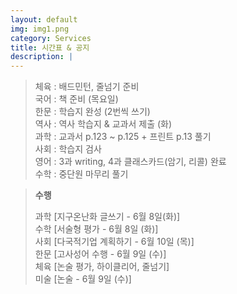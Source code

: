 ```yaml
---
layout: default
img: img1.png
category: Services
title: 시간표 & 공지
description: |
---
```

  > 체육 : 배드민턴, 줄넘기 준비           
  > 국어 : 책 준비 (목요일)     
  > 한문 : 학습지 완성 (2번씩 쓰기)     
  > 역사 : 역사 학습지 & 교과서 제출 (화)     
  > 과학 : 교과서 p.123 ~ p.125 + 프린트 p.13 풀기      
  > 사회 : 학습지 검사      
  > 영어 : 3과 writing, 4과 클래스카드(암기, 리콜) 완료      
  > 수학 : 중단원 마무리 풀기     
      
  > **수행**        
  >     
  > 과학 [지구온난화 글쓰기 - 6월 8일(화)]      
  > 수학 [서술형 평가 - 6월 8일 (화)]      
  > 사회 [다국적기업 계획하기 - 6월 10일 (목)]       
  > 한문 [고사성어 수행 - 6월 9일 (수)]     
  > 체육 [논술 평가, 하이클리어, 줄넘기]      
  > 미술 [논술 - 6월 9일 (수)]      

